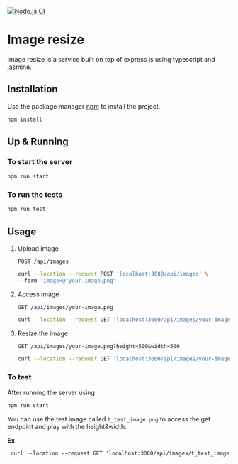 [![Node.js CI](https://github.com/amrHassanAbdallah/image-resizer/actions/workflows/node.js.yml/badge.svg?branch=master)](https://github.com/amrHassanAbdallah/image-resizer/actions/workflows/node.js.yml)

# Image resize

Image resize is a service built on top of express js using typescript and jasmine.

## Installation

Use the package manager [npm](https://docs.npmjs.com/downloading-and-installing-node-js-and-npm) to install the project.

```bash
npm install
```

## Up & Running

### To start the server 
```bash
npm run start
```

### To run the tests
```bash
npm run test
```

## Usage

1. Upload image
    
    `POST /api/images`
    
    ```bash
    curl --location --request POST 'localhost:3000/api/images' \
    --form 'image=@"your-image.png"'
    ```

1. Access image

    `GET /api/images/your-image.png`
    ```bash
    curl --location --request GET 'localhost:3000/api/images/your-image.png'
    ```
    
 1. Resize the image
 
     `GET /api/images/your-image.png?height=500&width=500`
     ```bash
     curl --location --request GET 'localhost:3000/api/images/your-image.png?height=500&width=500'
     ```

### To test
After running the server using
```bash
npm run start
```

You can use the test image called `t_test_image.png` to access the get endpoint and play with the height&width.

**Ex**
```rest
 curl --location --request GET 'localhost:3000/api/images/t_test_image.png?height=500&width=500'
```
